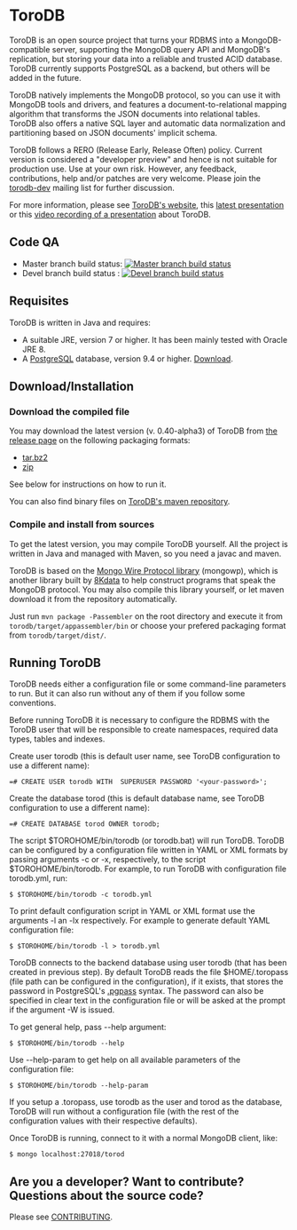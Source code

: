 # ToroDB

ToroDB is an open source project that turns your RDBMS into a
MongoDB-compatible server, supporting the MongoDB query API and
MongoDB's replication, but storing your data into a reliable and trusted
ACID database. ToroDB currently supports PostgreSQL as a backend, but
others will be added in the future.

ToroDB natively implements the MongoDB protocol, so you can use it with
MongoDB tools and drivers, and features a document-to-relational mapping
algorithm that transforms the JSON documents into relational tables.
ToroDB also offers a native SQL layer and automatic data normalization
and partitioning based on JSON documents' implicit schema.

ToroDB follows a RERO (Release Early, Release Often) policy. Current version is
considered a "developer preview" and hence is not suitable for
production use. Use at your own risk. However, any feedback,
contributions, help and/or patches are very welcome. Please join the
[torodb-dev][8] mailing list for further discussion.

For more information, please see [ToroDB's website][1], this 
[latest presentation][7] or this [video recording of a presentation][11] about 
ToroDB.


## Code QA
 * Master branch build status: [![Master branch build status](https://travis-ci.org/torodb/torodb.svg?branch=master)](https://travis-ci.org/torodb/torodb)
 * Devel branch build status :  [![Devel branch build status](https://travis-ci.org/torodb/torodb.svg?branch=devel)](https://travis-ci.org/torodb/torodb)


## Requisites

ToroDB is written in Java and requires:

* A suitable JRE, version 7 or higher. It has been mainly tested with Oracle JRE 8.
* A [PostgreSQL][2] database, version 9.4 or higher. [Download][9].


## Download/Installation

### Download the compiled file

You may download the latest version (v. 0.40-alpha3) of ToroDB from 
[the release page](https://github.com/torodb/torodb/releases/latest) on the 
following packaging formats:
 * [tar.bz2](https://github.com/torodb/torodb/releases/download/v0.40-alpha3/torodb.tar.bz2)
 * [zip](https://github.com/torodb/torodb/releases/download/v0.40-alpha3/torodb.zip)

See below for instructions on how to run it.

You can also find binary files on [ToroDB's maven repository][3].


### Compile and install from sources

To get the latest version, you may compile ToroDB yourself. All the project is written in Java and managed with Maven, so you need a javac and maven.

ToroDB is based on the [Mongo Wire Protocol library][5] (mongowp), which is another library built by [8Kdata][6] to help construct programs that speak the MongoDB protocol. You may also compile this library yourself, or let maven download it from the repository automatically.

Just run `mvn package -Passembler` on the root directory and execute it from 
`torodb/target/appassembler/bin` or choose your prefered packaging format from
`torodb/target/dist/`.


## Running ToroDB

ToroDB needs either a configuration file or some command-line parameters
to run. But it can also run without any of them if you follow some
conventions.

Before running ToroDB it is necessary to configure the RDBMS with the
ToroDB user that will be responsible to create namespaces, required data
types, tables and indexes. 

Create user torodb (this is default user name, see ToroDB configuration
to use a different name):

    =# CREATE USER torodb WITH  SUPERUSER PASSWORD '<your-password>';

Create the database torod (this is default database name, see ToroDB
configuration to use a different name):

    =# CREATE DATABASE torod OWNER torodb;

The script $TOROHOME/bin/torodb (or torodb.bat) will run ToroDB. ToroDB can be
configured by a configuration file written in YAML or XML formats by
passing arguments -c or -x, respectively, to the script
$TOROHOME/bin/torodb. For example, to run ToroDB with configuration file
torodb.yml, run:

    $ $TOROHOME/bin/torodb -c torodb.yml

To print default configuration script in YAML or XML format use the
arguments -l an -lx respectively. For example to generate default YAML
configuration file:

    $ $TOROHOME/bin/torodb -l > torodb.yml

ToroDB connects to the backend database using user torodb (that has been
created in previous step). By default ToroDB reads the file
$HOME/.toropass (file path can be configured in the configuration), if
it exists, that stores the password in PostgreSQL's [.pgpass][4] syntax. The
password can also be specified in clear text in the configuration file or
will be asked at the prompt if the argument -W is issued.

To get general help, pass --help argument:

    $ $TOROHOME/bin/torodb --help

Use --help-param to get help on all available parameters of the
configuration file:

    $ $TOROHOME/bin/torodb --help-param

If you setup a .toropass, use torodb as the user and torod as the
database, ToroDB will run without a configuration file (with the rest of
the configuration values with their respective defaults).

Once ToroDB is running, connect to it with a normal MongoDB client,
like:

    $ mongo localhost:27018/torod


## Are you a developer? Want to contribute? Questions about the source code?

Please see [CONTRIBUTING][10].


[1]: http://www.torodb.com
[2]: http://www.postgresql.org
[3]: https://oss.sonatype.org/content/groups/public/com/torodb/torodb/
[4]: http://www.postgresql.org/docs/9.4/static/libpq-pgpass.html
[5]: https://github.com/8kdata/mongowp
[6]: http://www.8kdata.com
[7]: http://www.slideshare.net/8kdata/torodb-internals-how-to-create-a-nosql-database-on-top-of-sql-55275036
[8]: https://groups.google.com/forum/#!forum/torodb-dev
[9]: http://www.postgresql.org/download/
[10]: https://github.com/torodb/torodb/blob/master/CONTRIBUTING.md
[11]: https://www.youtube.com/watch?v=C2XuOhLrblo
